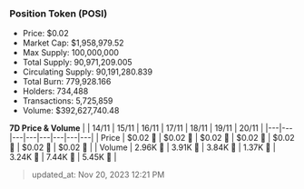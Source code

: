 
  ### Position Token (POSI)
  - Price: $0.02
  - Market Cap: $1,958,979.52
  - Max Supply: 100,000,000
  - Total Supply: 90,971,209.005
  - Circulating Supply: 90,191,280.839
  - Total Burn: 779,928.166
  - Holders: 734,488
  - Transactions: 5,725,859
  - Volume: $392,627,740.48

  **7D Price & Volume**
  | | 14&#x2F;11 | 15&#x2F;11 | 16&#x2F;11 | 17&#x2F;11 | 18&#x2F;11 | 19&#x2F;11 | 20&#x2F;11 |
  |---|---|---|---|---|---|---|---|
  | Price | $0.02 🚀 | $0.02 🚀 | $0.02 🔻 | $0.02 🔻 | $0.02 🔻 | $0.02 🔻 | $0.02 🔻 |
  | Volume | 2.96K 🚀 | 3.91K 🚀 | 3.84K 🔻 | 1.37K 🔻 | 3.24K 🚀 | 7.44K 🚀 | 5.45K 🔻 |

  > updated_at: Nov 20, 2023 12:21 PM
